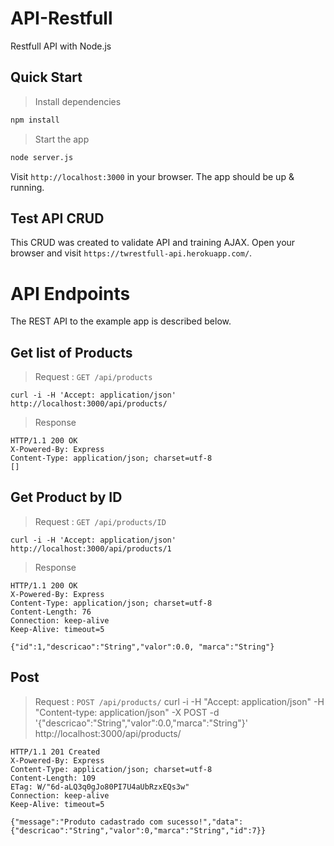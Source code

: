 # API-Restfull

Restfull API with Node.js

## Quick Start

> Install dependencies

```bash
npm install
```

> Start the app

````bash
node server.js
````

Visit `http://localhost:3000` in your browser. The app should be up & running.

## Test API CRUD
This CRUD was created to validate API and training AJAX.
Open your browser and visit `https://twrestfull-api.herokuapp.com/`.

# API Endpoints
The REST API to the example app is described below.

## Get list of Products

> Request : `GET /api/products`

    curl -i -H 'Accept: application/json' http://localhost:3000/api/products/

> Response

    HTTP/1.1 200 OK
    X-Powered-By: Express
    Content-Type: application/json; charset=utf-8
    []


## Get Product by ID
> Request : `GET /api/products/ID`

    curl -i -H 'Accept: application/json' http://localhost:3000/api/products/1

> Response

    HTTP/1.1 200 OK
    X-Powered-By: Express
    Content-Type: application/json; charset=utf-8
    Content-Length: 76
    Connection: keep-alive
    Keep-Alive: timeout=5

    {"id":1,"descricao":"String","valor":0.0, "marca":"String"}

## Post
> Request : `POST /api/products/`
    curl -i -H "Accept: application/json" -H "Content-type: application/json" -X POST -d '{"descricao":"String","valor":0.0,"marca":"String"}' http://localhost:3000/api/products/


    HTTP/1.1 201 Created
    X-Powered-By: Express
    Content-Type: application/json; charset=utf-8
    Content-Length: 109
    ETag: W/"6d-aLQ3q0gJo80PI7U4aUbRzxEQs3w"
    Connection: keep-alive
    Keep-Alive: timeout=5

    {"message":"Produto cadastrado com sucesso!","data":{"descricao":"String","valor":0,"marca":"String","id":7}}